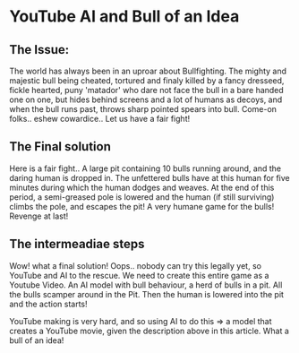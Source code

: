 # YouTube AI and Bull of an Idea

## The Issue:
The world has always been in an uproar about Bullfighting. The mighty and majestic bull being cheated, tortured and finaly killed by a fancy dresseed, fickle hearted, puny 'matador' who dare not face the bull in a bare handed one on one, but hides behind screens and a lot of humans as decoys, and when the bull runs past, throws sharp pointed spears into bull.  Come-on folks.. eshew cowardice.. Let us have a fair fight!

## The Final solution
Here is a fair fight.. A large pit containing 10 bulls running around, and the daring human is dropped in. The unfettered bulls have at this human for five minutes during which the human dodges and weaves. At the end of this period, a semi-greased pole is lowered and the human (if still surviving) climbs the pole, and escapes the pit! A very humane game for the bulls! Revenge at last!

## The intermeadiae steps

Wow! what a final solution! Oops.. nobody can try this legally yet, so YouTube and AI to the rescue. We need to create this entire game as a Youtube Video. An AI model with bull behaviour, a herd of bulls in a pit. All the bulls scamper around in the Pit. Then the human is lowered into the pit and the action starts!

YouTube making is very hard, and so using AI to do this => a model that creates a YouTube movie, given the description above in this article. What a bull of an idea!
